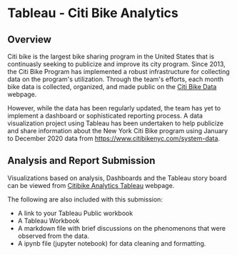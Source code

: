 # Tableau - Citi Bike Analytics

## Overview

Citi bike is the largest bike sharing program in the United States that is continuasly seeking to publicize and improve its city program.  Since 2013, the Citi Bike Program has implemented a robust infrastructure for collecting data on the program's utilization. Through the team's efforts, each month bike data is collected, organized, and made public on the [Citi Bike Data](https://www.citibikenyc.com/system-data) webpage.

However, while the data has been regularly updated, the team has yet to implement a dashboard or sophisticated reporting process.  A data visualization project using Tableau has been undertaken to help publicize and share information about the New York Citi Bike program using January to December 2020 data from https://www.citibikenyc.com/system-data.

## Analysis and Report Submission 

Visualizations based on analysis, Dashboards and the Tableau story board can be viewed from [Citibike Analytics Tableau](https://public.tableau.com/app/profile/posh.sue6229/viz/Citibike-challenge/Story1) webpage.  

The following are also included with this submission: 

* A link to your Tableau Public workbook
* A Tableau Workbook 
* A  markdown file with brief discussions on the phenomenons that were observed from the data.
* A ipynb file (jupyter notebook) for data cleaning and formatting.
